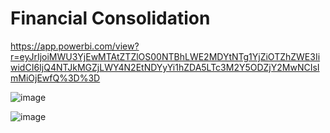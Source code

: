 # Financial Consolidation

https://app.powerbi.com/view?r=eyJrIjoiMWU3YjEwMTAtZTZlOS00NTBhLWE2MDYtNTg1YjZiOTZhZWE3IiwidCI6IjQ4NTJkMGZjLWY4N2EtNDYyYi1hZDA5LTc3M2Y5ODZjY2MwNCIsImMiOjEwfQ%3D%3D

![image](https://user-images.githubusercontent.com/902578/125205034-e5518580-e29d-11eb-8a81-68f0c349785d.png)

![image](https://user-images.githubusercontent.com/902578/125205064-074b0800-e29e-11eb-8f5e-266ff3fde7f1.png)
